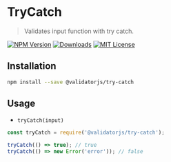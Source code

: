 # TryCatch

> Validates input function with try catch.

[![NPM Version](https://img.shields.io/npm/v/@validatorjs/try-catch.svg)](https://www.npmjs.com/package/@validatorjs/try-catch)
[![Downloads](https://img.shields.io/npm/dt/@validatorjs/try-catch.svg)](https://www.npmjs.com/package/@validatorjs/try-catch)
[![MIT License](https://img.shields.io/npm/l/@validatorjs/try-catch.svg)](../../LICENSE)

## Installation

```bash
npm install --save @validatorjs/try-catch
```

## Usage

- `tryCatch(input)`

```js
const tryCatch = require('@validatorjs/try-catch');

tryCatch(() => true); // true
tryCatch(() => new Error('error')); // false
```
